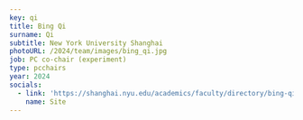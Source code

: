 ```yaml
---
key: qi
title: Bing Qi
surname: Qi
subtitle: New York University Shanghai
photoURL: /2024/team/images/bing_qi.jpg
job: PC co-chair (experiment)
type: pcchairs
year: 2024
socials:
  - link: 'https://shanghai.nyu.edu/academics/faculty/directory/bing-qi'
    name: Site
---
```

